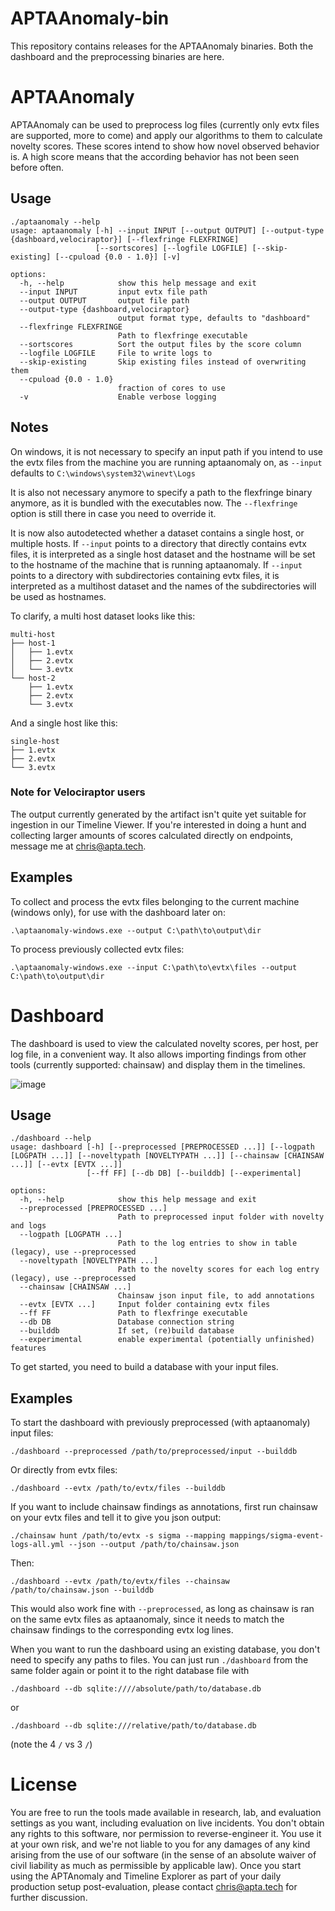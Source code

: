# APTAAnomaly-bin

This repository contains releases for the APTAAnomaly binaries. Both the dashboard and the preprocessing binaries are here.

# APTAAnomaly

APTAAnomaly can be used to preprocess log files (currently only evtx files are supported, more to come) and apply our algorithms to them to calculate novelty scores. These scores intend to show how novel observed behavior is. A high score means that the according behavior has not been seen before often.

## Usage

```
./aptaanomaly --help
usage: aptaanomaly [-h] --input INPUT [--output OUTPUT] [--output-type {dashboard,velociraptor}] [--flexfringe FLEXFRINGE]
                   [--sortscores] [--logfile LOGFILE] [--skip-existing] [--cpuload {0.0 - 1.0}] [-v]

options:
  -h, --help            show this help message and exit
  --input INPUT         input evtx file path
  --output OUTPUT       output file path
  --output-type {dashboard,velociraptor}
                        output format type, defaults to "dashboard"
  --flexfringe FLEXFRINGE
                        Path to flexfringe executable
  --sortscores          Sort the output files by the score column
  --logfile LOGFILE     File to write logs to
  --skip-existing       Skip existing files instead of overwriting them
  --cpuload {0.0 - 1.0}
                        fraction of cores to use
  -v                    Enable verbose logging
```

## Notes
On windows, it is not necessary to specify an input path if you intend to use the evtx files from the machine you are running aptaanomaly on, as `--input` defaults to `C:\windows\system32\winevt\Logs`

It is also not necessary anymore to specify a path to the flexfringe binary anymore, as it is bundled with the executables now. The `--flexfringe` option is still there in case you need to override it.

It is now also autodetected whether a dataset contains a single host, or multiple hosts. If `--input` points to a directory that directly contains evtx files, it is interpreted as a single host dataset and the hostname will be set to the hostname of the machine that is running aptaanomaly. If `--input` points to a directory with subdirectories containing evtx files, it is interpreted as a multihost dataset and the names of the subdirectories will be used as hostnames.

To clarify, a multi host dataset looks like this:
```
multi-host
├── host-1
│   ├── 1.evtx
│   ├── 2.evtx
│   └── 3.evtx
└── host-2
    ├── 1.evtx
    ├── 2.evtx
    └── 3.evtx
```

And a single host like this:
```
single-host
├── 1.evtx
├── 2.evtx
└── 3.evtx
```

### Note for Velociraptor users
The output currently generated by the artifact isn't quite yet suitable for ingestion in our Timeline Viewer. If you're interested in doing a hunt and collecting larger amounts of scores calculated directly on endpoints, message me at chris@apta.tech.

## Examples

To collect and process the evtx files belonging to the current machine (windows only), for use with the dashboard later on:
```
.\aptaanomaly-windows.exe --output C:\path\to\output\dir
```

To process previously collected evtx files:
```
.\aptaanomaly-windows.exe --input C:\path\to\evtx\files --output C:\path\to\output\dir
```

# Dashboard

The dashboard is used to view the calculated novelty scores, per host, per log file, in a convenient way. It also allows importing findings from other tools (currently supported: chainsaw) and display them in the timelines.

![image](https://user-images.githubusercontent.com/5961113/210082635-7d9fd659-7804-4113-adb2-b4a23979926c.png)

## Usage

```
./dashboard --help
usage: dashboard [-h] [--preprocessed [PREPROCESSED ...]] [--logpath [LOGPATH ...]] [--noveltypath [NOVELTYPATH ...]] [--chainsaw [CHAINSAW ...]] [--evtx [EVTX ...]]
                 [--ff FF] [--db DB] [--builddb] [--experimental]

options:
  -h, --help            show this help message and exit
  --preprocessed [PREPROCESSED ...]
                        Path to preprocessed input folder with novelty and logs
  --logpath [LOGPATH ...]
                        Path to the log entries to show in table (legacy), use --preprocessed
  --noveltypath [NOVELTYPATH ...]
                        Path to the novelty scores for each log entry (legacy), use --preprocessed
  --chainsaw [CHAINSAW ...]
                        Chainsaw json input file, to add annotations
  --evtx [EVTX ...]     Input folder containing evtx files
  --ff FF               Path to flexfringe executable
  --db DB               Database connection string
  --builddb             If set, (re)build database
  --experimental        enable experimental (potentially unfinished) features
  ```


To get started, you need to build a database with your input files. 

## Examples

To start the dashboard with previously preprocessed (with aptaanomaly) input files:
```
./dashboard --preprocessed /path/to/preprocessed/input --builddb
```

Or directly from evtx files:
```
./dashboard --evtx /path/to/evtx/files --builddb
```

If you want to include chainsaw findings as annotations, first run chainsaw on your evtx files and tell it to give you json output:

```
./chainsaw hunt /path/to/evtx -s sigma --mapping mappings/sigma-event-logs-all.yml --json --output /path/to/chainsaw.json

```

Then:
```
./dashboard --evtx /path/to/evtx/files --chainsaw /path/to/chainsaw.json --builddb
```
This would also work fine with `--preprocessed`, as long as chainsaw is ran on the same evtx files as aptaanomaly, since it needs to match the chainsaw findings to the corresponding evtx log lines.

When you want to run the dashboard using an existing database, you don't need to specify any paths to files. You can just run `./dashboard` from the same folder again or point it to the right database file with

```
./dashboard --db sqlite:////absolute/path/to/database.db
```
or
```
./dashboard --db sqlite:///relative/path/to/database.db
```
(note the 4 `/` vs 3 `/`)

# License
You are free to run the tools made available in research, lab, and evaluation settings as you want, including evaluation on live incidents. You don't obtain any rights to this software, nor permission to reverse-engineer it. You use it at your own risk, and we're not liable to you for any damages of any kind arising from the use of our software (in the sense of an absolute waiver of civil liability as much as permissible by applicable law).
Once you start using the APTAnomaly and Timeline Explorer as part of your daily production setup post-evaluation, please contact chris@apta.tech for further discussion.